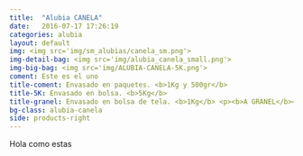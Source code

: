 ```yaml
---
title:  "Alubia CANELA"
date:   2016-07-17 17:26:19
categories: alubia
layout: default
img: <img src='img/sm_alubias/canela_sm.png'>
img-detail-bag: <img src='img/alubia_canela_small.png'>
img-big-bag: <img src='img/ALUBIA-CANELA-5K.png'>
coment: Este es el uno
title-coment: Envasado en paquetes. <b>1Kg y 500gr</b>
title-5K: Envasado en bolsa. <b>5Kg</b>
title-granel: Envasado en bolsa de tela. <b>1Kg</b> <p><b>A GRANEL</b><br> Envasado en bolsa de <b>10Kg, 25Kg</b> 
bg-class: alubia-canela 
side: products-right
---
```


Hola como estas